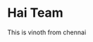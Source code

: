 <!DOCTYPE html>
<html>
<head>
<title>I am a Beginner for web designing</title>
</head>
<body>
<h1>Hai Team</h1>
<p>This is vinoth from chennai</p>
</body>
</html>
